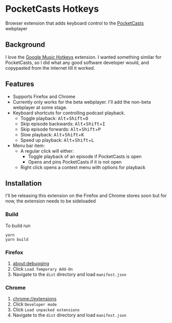 # PocketCasts Hotkeys
Browser extension that adds keyboard control to the [PocketCasts](https://pocketcasts.com) webplayer

## Background

I love the [Google Music Hotkeys](https://github.com/lidel/google-music-hotkeys) extension. I wanted something similar for PocketCasts, so I did what any good software developer would, and copypasted from the internet till it worked.

## Features

- Supports Firefox and Chrome
- Currently only works for the beta webplayer. I'll add the non-beta webplayer at some stage.
- Keyboard shortcuts for controlling podcast playback.
  - Toggle playback: <kbd>Alt</kbd>+<kbd>Shift</kbd>+<kbd>O</kbd>
  - Skip episode backwards: <kbd>Alt</kbd>+<kbd>Shift</kbd>+<kbd>I</kbd>
  - Skip episode forwards: <kbd>Alt</kbd>+<kbd>Shift</kbd>+<kbd>P</kbd>
  - Slow playback: <kbd>Alt</kbd>+<kbd>Shift</kbd>+<kbd>K</kbd>
  - Speed up playback: <kbd>Alt</kbd>+<kbd>Shift</kbd>+<kbd>L</kbd>
- Menu bar item:
  - A regular click will either:
    - Toggle playback of an episode if PocketCasts is open
    - Opens and pins PocketCasts if it is not open
  - Right click opens a context menu with options for playback

## Installation

I'll be releasing this extension on the Firefox and Chrome stores soon but for now, the extension needs to be sideloaded

### Build

To build run

```shell
yarn
yarn build
```

### Firefox

1. [about:debugging](about:debugging)
2. Click `Load Temporary Add-On`
3. Navigate to the `dist` directory and load `manifest.json`

### Chrome

1. [chrome://extensions](chrome://extensions)
2. Click `Developer mode`
3. Click `Load unpacked extensions`
4. Navigate to the `dist` directory and load `manifest.json`
